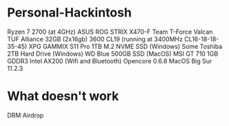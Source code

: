 # Personal-Hackintosh

Ryzen 7 2700 (at 4GHz)
ASUS ROG STRIX X470-F
Team T-Force Valcan TUF Alliance 32GB (2x16gb) 3600 CL19 (running at 3400MHz CL16-18-18-35-45)
XPG GAMMIX S11 Pro 1TB M.2 NVME SSD (Windows)
Some Toshiba 2TB Hard Drive (Windows)
WD Blue 500GB SSD (MacOS)
MSI GT 710 1GB GDDR3
Intel AX200 (Wifi and Bluetooth)
Opencore 0.6.8
MacOS Big Sur 11.2.3

# What doesn't work

DRM
Airdrop
